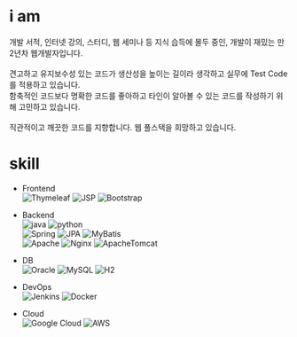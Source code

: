 # i am

개발 서적, 인터넷 강의, 스터디, 웹 세미나 등 지식 습득에 몰두 중인, 개발이 재밌는 만 2년차 웹개발자입니다.\
\
견고하고 유지보수성 있는 코드가 생산성을 높이는 길이라 생각하고 실무에 Test Code를 적용하고 있습니다.\
함축적인 코드보다 명확한 코드를 좋아하고 타인이 알아볼 수 있는 코드를 작성하기 위해 고민하고 있습니다.\
\
직관적이고 깨끗한 코드를 지향합니다. 웹 풀스택을 희망하고 있습니다.

# skill 
- Frontend \
![Thymeleaf](https://img.shields.io/badge/-Thymeleaf-005F0F?logo=thymeleaf&logoColor=white) 
![JSP](https://img.shields.io/badge/JSP-black) 
![Bootstrap](https://img.shields.io/badge/-Bootstrap-7952B3?logo=css3&logoColor=white)
    
- Backend \
![java](https://img.shields.io/badge/-Java-007396?logo=java&logoColor=white) 
![python](https://img.shields.io/badge/-Python-000000?style=flat&logo=Python) \
![Spring](https://img.shields.io/badge/-Spring-6DB33F?logo=spring&logoColor=white) 
![JPA](https://img.shields.io/badge/JPA-black) 
![MyBatis](https://img.shields.io/badge/MyBatis-black) \
![Apache](https://img.shields.io/badge/-Apache-D22128?logo=Apache&logoColor=white) 
![Nginx](https://img.shields.io/badge/Nginx-success) 
![ApacheTomcat](https://img.shields.io/badge/-Apache%20Tomcat-F8DC75?logo=apache-tomcat&logoColor=black)

- DB \
![Oracle](https://img.shields.io/badge/-Oracle-F80000?logo=oracle&logoColor=white) 
![MySQL](https://img.shields.io/badge/-MySQL-4479A1?logo=mysql&logoColor=white) 
![H2](https://img.shields.io/badge/H2-blue)  

- DevOps \
![Jenkins](https://img.shields.io/badge/-Jenkins-D24939?logo=Jenkins&logoColor=white) 
![Docker](https://img.shields.io/badge/-Docker-2496ED?logo=Docker&logoColor=white) 

- Cloud \
![Google Cloud](https://img.shields.io/badge/-Google%20Cloud-4285F4?logo=Google%20Cloud&logoColor=white) 
![AWS](https://img.shields.io/badge/-Amazon%20AWS-232F3E?logo=Amazon%20AWS&logoColor=white)

<!--
**nullnull0123/nullnull0123** is a ✨ _special_ ✨ repository because its `README.md` (this file) appears on your GitHub profile.

Here are some ideas to get you started:

- 🔭 I’m currently working on ...
- 🌱 I’m currently learning ...
- 👯 I’m looking to collaborate on ...
- 🤔 I’m looking for help with ...
- 💬 Ask me about ...
- 📫 How to reach me: ...
- 😄 Pronouns: ...
- ⚡ Fun fact: ...
-->
